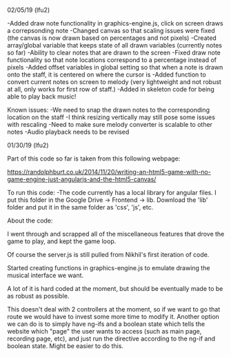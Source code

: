 02/05/19 (lfu2)

-Added draw note functionality in graphics-engine.js, click on screen draws a correpsonding note
-Changed canvas so that scaling issues were fixed (the canvas is now drawn based on percentages and not pixels)
-Created array/global variable that keeps state of all drawn variables (currently notes so far)
-Ability to clear notes that are drawn to the screen
-Fixed draw note functionality so that note locations correspond to a percentage instead of pixels
-Added offset variables in global setting so that when a note is drawn onto the staff, it is centered on where the cursor is 
-Added function to convert current notes on screen to melody (very lightweight and not robust at all, only works for first row of staff.)
-Added in skeleton code for being able to play back music!

Known issues:
-We need to snap the drawn notes to the corresponding location on the staff
-I think resizing vertically may still pose some issues with rescaling 
-Need to make sure melody converter is scalable to other notes
-Audio playback needs to be revised 

01/30/19 (lfu2)

Part of this code so far is taken from this following webpage: 

https://randolphburt.co.uk/2014/11/20/writing-an-html5-game-with-no-game-engine-just-angularjs-and-the-html5-canvas/

To run this code: 
-The code currently has a local library for angular files. I put this folder in the Google Drive -> Frontend -> lib. Download the 'lib' folder and put it in the same folder as 'css', 'js', etc. 

About the code:

I went through and scrapped all of the miscellaneous features that drove the game to play, and kept the game loop. 

Of course the server.js is still pulled from Nikhil's first iteration of code. 

Started creating functions in graphics-engine.js to emulate drawing the musical interface we want. 

A lot of it is hard coded at the moment, but should be eventually made to be as robust as possible.

This doesn't deal with 2 controllers at the moment, so if we want to go that route we would have to invest some more time to modify it. Another option we can do is to simply have ng-ifs and a boolean state which tells the website which "page" the user wants to access (such as main page, recording page, etc), and just run the directive according to the ng-if and boolean state. Might be easier to do this.


